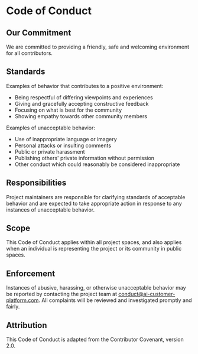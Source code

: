 # Code of Conduct

## Our Commitment

We are committed to providing a friendly, safe and welcoming environment for all contributors.

## Standards

Examples of behavior that contributes to a positive environment:

* Being respectful of differing viewpoints and experiences
* Giving and gracefully accepting constructive feedback
* Focusing on what is best for the community
* Showing empathy towards other community members

Examples of unacceptable behavior:

* Use of inappropriate language or imagery
* Personal attacks or insulting comments
* Public or private harassment
* Publishing others' private information without permission
* Other conduct which could reasonably be considered inappropriate

## Responsibilities

Project maintainers are responsible for clarifying standards of acceptable behavior and are expected to take appropriate action in response to any instances of unacceptable behavior.

## Scope

This Code of Conduct applies within all project spaces, and also applies when an individual is representing the project or its community in public spaces.

## Enforcement

Instances of abusive, harassing, or otherwise unacceptable behavior may be reported by contacting the project team at conduct@ai-customer-platform.com. All complaints will be reviewed and investigated promptly and fairly.

## Attribution

This Code of Conduct is adapted from the Contributor Covenant, version 2.0.